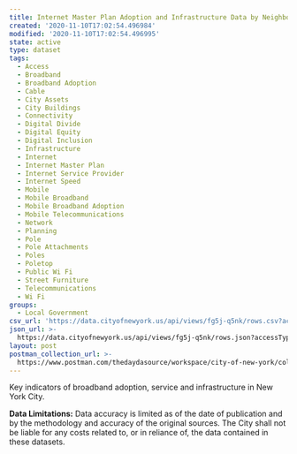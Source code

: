 ```yaml
---
title: Internet Master Plan Adoption and Infrastructure Data by Neighborhood
created: '2020-11-10T17:02:54.496984'
modified: '2020-11-10T17:02:54.496995'
state: active
type: dataset
tags:
  - Access
  - Broadband
  - Broadband Adoption
  - Cable
  - City Assets
  - City Buildings
  - Connectivity
  - Digital Divide
  - Digital Equity
  - Digital Inclusion
  - Infrastructure
  - Internet
  - Internet Master Plan
  - Internet Service Provider
  - Internet Speed
  - Mobile
  - Mobile Broadband
  - Mobile Broadband Adoption
  - Mobile Telecommunications
  - Network
  - Planning
  - Pole
  - Pole Attachments
  - Poles
  - Poletop
  - Public Wi Fi
  - Street Furniture
  - Telecommunications
  - Wi Fi
groups:
  - Local Government
csv_url: 'https://data.cityofnewyork.us/api/views/fg5j-q5nk/rows.csv?accessType=DOWNLOAD'
json_url: >-
  https://data.cityofnewyork.us/api/views/fg5j-q5nk/rows.json?accessType=DOWNLOAD
layout: post
postman_collection_url: >-
  https://www.postman.com/thedaydasource/workspace/city-of-new-york/collection/15909983-b1fe5689-cae9-403a-93c3-3ca7ef951e23
---
```

Key indicators of broadband adoption, service and infrastructure in New York City.</p>
<b>Data Limitations:</b> Data accuracy is limited as of the date of publication and by the methodology and accuracy of the original sources.  The City shall not be liable for any costs related to, or in reliance of, the data contained in these datasets.
